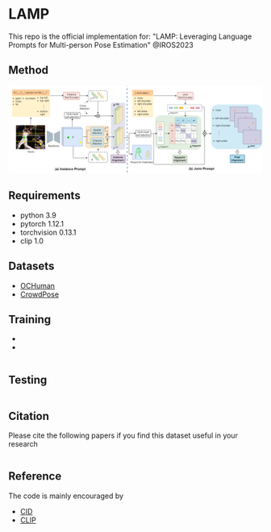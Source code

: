 # LAMP
This repo is the official implementation for: "LAMP: Leveraging Language Prompts for Multi-person Pose Estimation" @IROS2023

## Method
![image](https://github.com/shengnanh20/LAMP/blob/main/lamp.png)


## Requirements

* python 3.9
* pytorch 1.12.1
* torchvision 0.13.1
* clip 1.0

## Datasets

* [OCHuman](https://github.com/liruilong940607/OCHumanApi)
* [CrowdPose](https://github.com/Jeff-sjtu/CrowdPose)

## Training

* 
* 
```

```

## Testing


```

```

## Citation

Please cite the following papers if you find this dataset useful in your research
```

```


## Reference
The code is mainly encouraged by
* [CID](https://github.com/kennethwdk/CID)
* [CLIP](https://github.com/openai/CLIP)

